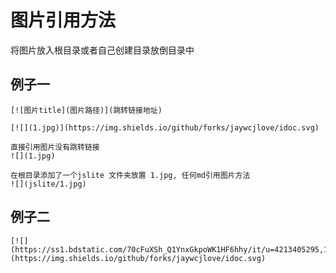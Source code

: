


# 图片引用方法

将图片放入根目录或者自己创建目录放倒目录中  

## 例子一

`[![图片title](图片路径)](跳转链接地址)`  

```
[![](1.jpg)](https://img.shields.io/github/forks/jaywcjlove/idoc.svg)

直接引用图片没有跳转链接
![](1.jpg)

在根目录添加了一个jslite 文件夹放置 1.jpg, 任何md引用图片方法
![](jslite/1.jpg)
```

## 例子二  

```
[![](https://ss1.bdstatic.com/70cFuXSh_Q1YnxGkpoWK1HF6hhy/it/u=4213405295,1372343056&fm=116&gp=0.jpg)](https://img.shields.io/github/forks/jaywcjlove/idoc.svg)
```
